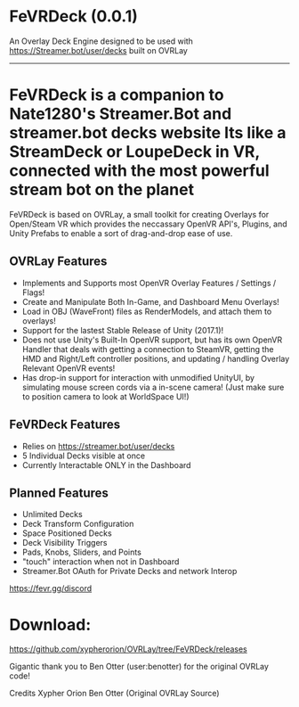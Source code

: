 # FeVRDeck (0.0.1)

An Overlay Deck Engine designed to be used with https://Streamer.bot/user/decks built on OVRLay

---
FeVRDeck is a companion to Nate1280's Streamer.Bot and streamer.bot decks website
Its like a StreamDeck or LoupeDeck in VR, connected with the most powerful stream bot on the planet
=
FeVRDeck is based on OVRLay, a small toolkit for creating Overlays for Open/Steam VR which
provides the neccassary OpenVR API's, Plugins, and Unity Prefabs to enable a sort of drag-and-drop ease of use.

## OVRLay Features
- Implements and Supports most OpenVR Overlay Features / Settings / Flags!
- Create and Manipulate Both In-Game, and Dashboard Menu Overlays!
- Load in OBJ (WaveFront) files as RenderModels, and attach them to overlays!
- Support for the lastest Stable Release of Unity (2017.1)!
- Does not use Unity's Built-In OpenVR support, but has its own OpenVR Handler that deals with getting a connection to SteamVR, getting the HMD and Right/Left controller positions, and updating / handling Overlay Relevant OpenVR events!
- Has drop-in support for interaction with unmodified UnityUI, by simulating mouse screen cords via a in-scene camera! (Just make sure to position camera to look at WorldSpace UI!)


## FeVRDeck Features
- Relies on https://streamer.bot/user/decks
- 5 Individual Decks visible at once
- Currently Interactable ONLY in the Dashboard

## Planned Features
- Unlimited Decks
- Deck Transform Configuration
- Space Positioned Decks
- Deck Visibility Triggers
- Pads, Knobs, Sliders, and Points
- "touch" interaction when not in Dashboard
- Streamer.Bot OAuth for Private Decks and network Interop

https://fevr.gg/discord

Download:
===
https://github.com/xypherorion/OVRLay/tree/FeVRDeck/releases


Gigantic thank you to Ben Otter (user:benotter) for the original OVRLay code!

Credits
Xypher Orion
Ben Otter (Original OVRLay Source)